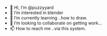 - 👋 Hi, I’m @puzzyyard
- 👀 I’m interested in blender
- 🌱 I’m currently learning ..how to draw.
- 💞️ I’m looking to collaborate on getting work...
- 📫 How to reach me ..via this system.

<!---
puzzyyard/puzzyyard is a ✨ special ✨ repository because its `README.md` (this file) appears on your GitHub profile.
You can click the Preview link to take a look at your changes.
--->
